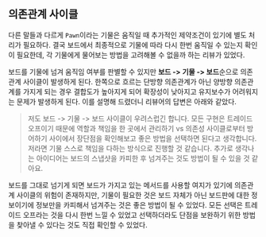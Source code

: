 ## 의존관계 사이클

다른 말들과 다르게 `Pawn`이라는 기물은 움직일 때 추가적인 제약조건이 있기에 별도 처리가 필요하다. 결국 보드에서 최종적으로 기물에 따라 다시 한번 움직일 수 있는지 확인이 필요한데, 각 기물에게 물어보는
방법을 고려해볼 수 없을까 하는 리뷰가 있었다.

보드를 기물에 넘겨 움직임 여부를 판별할 수 있지만 **보드 -> 기물 -> 보드**순으로 의존관계 사이클이 발생하게 된다. 한쪽으로 흐르는 단방향 의존관계가 아닌 양방향 의존관계를 가지게 되는 경우 결합도가
높아지게 되어 확장성이 낮아지고 유지보수가 어려워지는 문제가 발생하게 된다. 이를 설명해 드렸더니 리뷰어의 답변은 아래와 같았다.

> 저도 보드 -> 기물 -> 보드 사이클이 우려스럽긴 합니다. 모든 구현은 트레이드 오프이기 때문에 역할과 책임을 한 곳에서 관리하기 vs 의존성 사이클로부터 방어하기 사이에서 장단점을 확인해보고 좋은 방법을
> 선택하면 된다고 생각합니다. 저라면 기물 스스로 책임을 다하는 방식으로 진행할 것 같습니다. 추가로 생각나는 아이디어는 보드의 스냅샷을 카피한 후 넘겨주는 것도 방법이 될 수 있을 것 같아요.

보드를 그대로 넘기게 되면 보드가 가지고 있는 메서드를 사용할 여지가 있기에 의존관계 사이클의 위험이 존재하지만, 기물이 필요한 것은 보드 자체가 아닌 보드판에 대한 정보이기에 정보만을 카피해서 넘겨주는 것은 좋은
방법이 될 수 있었다. 모든 선택은 트레이드 오프라는 것을 다시 한번 느낄 수 있었고 선택하더라도 단점을 보완하기 위한 방법을 찾아낼 수 있다는 것도 직접 확인할 수 있었다.
